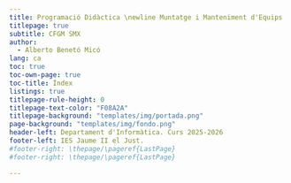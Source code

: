 ```yaml
---
title: Programació Didàctica \newline Muntatge i Manteniment d'Equips
titlepage: true
subtitle: CFGM SMX
author:
  - Alberto Benetó Micó
lang: ca
toc: true
toc-own-page: true
toc-title: Índex
listings: true
titlepage-rule-height: 0
titlepage-text-color: "F08A2A"
titlepage-background: "templates/img/portada.png"
page-background: "templates/img/fondo.png"
header-left: Departament d'Informàtica. Curs 2025-2026
footer-left: IES Jaume II el Just.
#footer-right: \thepage/\pageref{LastPage}
#footer-right: \thepage/\pageref{LastPage}

---
```

